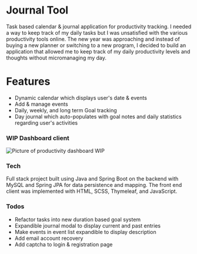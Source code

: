 # Journal Tool

Task based calendar & journal application for productivity tracking. I needed a way to keep track of my daily tasks but I was unsatisfied with the various productivity tools online. The new year was approaching and instead of buying a new planner or switching to a new program, I decided to build an application that allowed me to keep track of my daily productivity levels and thoughts without micromanaging my day.


# Features

  - Dynamic calendar which displays user's date & events 
  - Add & manage events 
  - Daily, weekly, and long term Goal tracking  
  - Day journal which auto-populates with goal notes and daily statistics regarding user's activities

 ### WIP Dashboard client
![Picture of productivity dashboard WIP](https://i.imgur.com/SSGXbez.png)



### Tech

Full stack project built using Java and Spring Boot on the backend with MySQL and Spring JPA for data
persistence and mapping. The front end client was implemented with HTML, SCSS, Thymeleaf, and
JavaScript.

### Todos

 - Refactor tasks into new duration based goal system
 - Expandible journal modal to display current and past entries
 - Make events in event list expandible to display description
 - Add email account recovery
 - Add captcha to login & registration page
